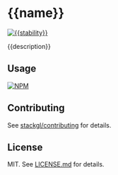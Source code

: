 # {{name}}

[![{{stability}}](http://badges.github.io/stability-badges/dist/{{stability}}.svg)](http://github.com/badges/stability-badges)

{{description}}

## Usage

[![NPM](https://nodei.co/npm/{{name}}.png)](https://nodei.co/npm/{{name}}/)

## Contributing

See [stackgl/contributing](https://github.com/stackgl/contributing) for details.

## License

MIT. See [LICENSE.md](http://github.com/{{user.github}}/{{name}}/blob/master/LICENSE.md) for details.
